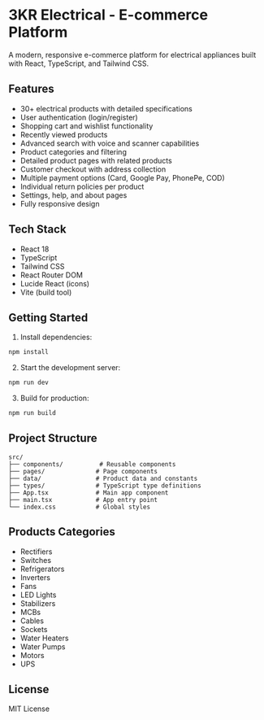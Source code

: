 # 3KR Electrical - E-commerce Platform

A modern, responsive e-commerce platform for electrical appliances built with React, TypeScript, and Tailwind CSS.

## Features

- 30+ electrical products with detailed specifications
- User authentication (login/register)
- Shopping cart and wishlist functionality
- Recently viewed products
- Advanced search with voice and scanner capabilities
- Product categories and filtering
- Detailed product pages with related products
- Customer checkout with address collection
- Multiple payment options (Card, Google Pay, PhonePe, COD)
- Individual return policies per product
- Settings, help, and about pages
- Fully responsive design

## Tech Stack

- React 18
- TypeScript
- Tailwind CSS
- React Router DOM
- Lucide React (icons)
- Vite (build tool)

## Getting Started

1. Install dependencies:
```bash
npm install
```

2. Start the development server:
```bash
npm run dev
```

3. Build for production:
```bash
npm run build
```

## Project Structure

```
src/
├── components/          # Reusable components
├── pages/              # Page components
├── data/               # Product data and constants
├── types/              # TypeScript type definitions
├── App.tsx             # Main app component
├── main.tsx            # App entry point
└── index.css           # Global styles
```

## Products Categories

- Rectifiers
- Switches
- Refrigerators
- Inverters
- Fans
- LED Lights
- Stabilizers
- MCBs
- Cables
- Sockets
- Water Heaters
- Water Pumps
- Motors
- UPS

## License

MIT License
